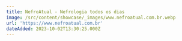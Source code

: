 ```yaml
---
title: NefroAtual - Nefrologia todos os dias
image: /src/content/showcase/_images/www.nefroatual.com.br.webp
url: 'https://www.nefroatual.com.br'
dateAdded: 2023-10-02T13:30:25.000Z
---
```


